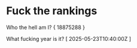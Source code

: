# Fuck the rankings

Who the hell am I?
{ 18875288 }

What fucking year is it?
[ 2025-05-23T10:40:00Z ]
